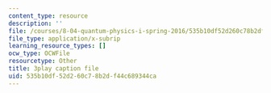 ```yaml
---
content_type: resource
description: ''
file: /courses/8-04-quantum-physics-i-spring-2016/535b10df52d260c78b2df44c689344ca_M2i8R6kMXKA.srt
file_type: application/x-subrip
learning_resource_types: []
ocw_type: OCWFile
resourcetype: Other
title: 3play caption file
uid: 535b10df-52d2-60c7-8b2d-f44c689344ca
---
```

